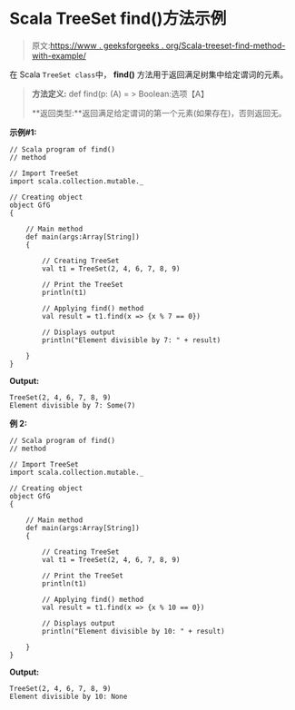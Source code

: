 # Scala TreeSet find()方法示例

> 原文:[https://www . geeksforgeeks . org/Scala-treeset-find-method-with-example/](https://www.geeksforgeeks.org/scala-treeset-find-method-with-example/)

在 Scala `TreeSet class`中， **find()** 方法用于返回满足树集中给定谓词的元素。

> **方法定义:** def find(p: (A) = > Boolean:选项【A】
> 
> **返回类型:**返回满足给定谓词的第一个元素(如果存在)，否则返回无。

**示例#1:**

```
// Scala program of find() 
// method 

// Import TreeSet
import scala.collection.mutable._

// Creating object 
object GfG 
{ 

    // Main method 
    def main(args:Array[String]) 
    { 

        // Creating TreeSet
        val t1 = TreeSet(2, 4, 6, 7, 8, 9) 

        // Print the TreeSet
        println(t1) 

        // Applying find() method  
        val result = t1.find(x => {x % 7 == 0})

        // Displays output 
        println("Element divisible by 7: " + result)

    } 
} 
```

**Output:**

```
TreeSet(2, 4, 6, 7, 8, 9)
Element divisible by 7: Some(7)

```

**例 2:**

```
// Scala program of find() 
// method 

// Import TreeSet
import scala.collection.mutable._

// Creating object 
object GfG 
{ 

    // Main method 
    def main(args:Array[String]) 
    { 

        // Creating TreeSet
        val t1 = TreeSet(2, 4, 6, 7, 8, 9) 

        // Print the TreeSet
        println(t1) 

        // Applying find() method  
        val result = t1.find(x => {x % 10 == 0})

        // Displays output 
        println("Element divisible by 10: " + result)

    } 
} 
```

**Output:**

```
TreeSet(2, 4, 6, 7, 8, 9)
Element divisible by 10: None

```